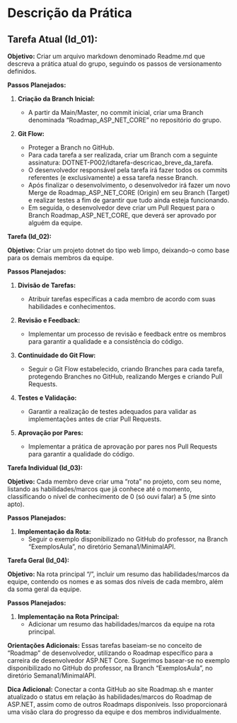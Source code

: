 # Descrição da Prática

## Tarefa Atual (Id_01):

**Objetivo:**
Criar um arquivo markdown denominado Readme.md que descreva a prática atual do grupo, seguindo os passos de versionamento definidos.

**Passos Planejados:**

1. **Criação da Branch Inicial:**
   - A partir da Main/Master, no commit inicial, criar uma Branch denominada “Roadmap_ASP_NET_CORE” no repositório do grupo.

2. **Git Flow:**
   - Proteger a Branch no GitHub.
   - Para cada tarefa a ser realizada, criar um Branch com a seguinte assinatura: DOTNET-P002/idtarefa-descricao_breve_da_tarefa.
   - O desenvolvedor responsável pela tarefa irá fazer todos os commits referentes (e exclusivamente) a essa tarefa nesse Branch.
   - Após finalizar o desenvolvimento, o desenvolvedor irá fazer um novo Merge de Roadmap_ASP_NET_CORE (Origin) em seu Branch (Target) e realizar testes a fim de garantir que tudo ainda esteja funcionando.
   - Em seguida, o desenvolvedor deve criar um Pull Request para o Branch Roadmap_ASP_NET_CORE, que deverá ser aprovado por alguém da equipe.

**Tarefa (Id_02):**

**Objetivo:**
Criar um projeto dotnet do tipo web limpo, deixando-o como base para os demais membros da equipe.

**Passos Planejados:**

1. **Divisão de Tarefas:**
   - Atribuir tarefas específicas a cada membro de acordo com suas habilidades e conhecimentos.

2. **Revisão e Feedback:**
   - Implementar um processo de revisão e feedback entre os membros para garantir a qualidade e a consistência do código.

3. **Continuidade do Git Flow:**
   - Seguir o Git Flow estabelecido, criando Branches para cada tarefa, protegendo Branches no GitHub, realizando Merges e criando Pull Requests.

4. **Testes e Validação:**
   - Garantir a realização de testes adequados para validar as implementações antes de criar Pull Requests.

5. **Aprovação por Pares:**
   - Implementar a prática de aprovação por pares nos Pull Requests para garantir a qualidade do código.

**Tarefa Individual (Id_03):**

**Objetivo:**
Cada membro deve criar uma “rota” no projeto, com seu nome, listando as habilidades/marcos que já conhece até o momento, classificando o nível de conhecimento de 0 (só ouvi falar) a 5 (me sinto apto).

**Passos Planejados:**

1. **Implementação da Rota:**
   - Seguir o exemplo disponibilizado no GitHub do professor, na Branch “ExemplosAula”, no diretório Semana1/MinimalAPI.

**Tarefa Geral (Id_04):**

**Objetivo:**
Na rota principal “/”, incluir um resumo das habilidades/marcos da equipe, contendo os nomes e as somas dos níveis de cada membro, além da soma geral da equipe.

**Passos Planejados:**

1. **Implementação na Rota Principal:**
   - Adicionar um resumo das habilidades/marcos da equipe na rota principal.

**Orientações Adicionais:**
Essas tarefas baseiam-se no conceito de “Roadmap” de desenvolvedor, utilizando o Roadmap específico para a carreira de desenvolvedor ASP.NET Core. Sugerimos basear-se no exemplo disponibilizado no GitHub do professor, na Branch “ExemplosAula”, no diretório Semana1/MinimalAPI.

**Dica Adicional:**
Conectar a conta GitHub ao site Roadmap.sh e manter atualizado o status em relação às habilidades/marcos do Roadmap de ASP.NET, assim como de outros Roadmaps disponíveis. Isso proporcionará uma visão clara do progresso da equipe e dos membros individualmente.
